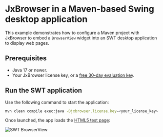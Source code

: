 # JxBrowser in a Maven-based Swing desktop application

This example demonstrates how to configure a Maven project with JxBrowser to embed a `BrowserView` widget into an SWT desktop application to display web pages.

## Prerequisites

* Java 17 or newer.
* Your JxBrowser license key, or a [free 30-day evaluation key][web-form].

## Run the SWT application

Use the following command to start the application:

```bash
mvn clean compile exec:java -Djxbrowser.license.key=<your_license_key>
```

Once launched, the app loads the [HTML5 test page][html5-test-page]:

![SWT BrowserView][swt-browser-view]

[web-form]: https://www.teamdev.com/jxbrowser#evaluate
[html5-test-page]: https://html5test.teamdev.com
[swt-browser-view]: https://jxbrowser-support.teamdev.com/img/articles/swt-view.webp
